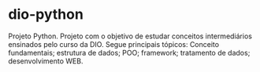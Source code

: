 # dio-python
Projeto Python.
Projeto com o objetivo de estudar conceitos intermediários ensinados pelo curso da DIO. 
Segue principais tópicos: 
  Conceito fundamentais;
  estrutura de dados;
  POO;
  framework;
  tratamento de dados;
  desenvolvimento WEB.
